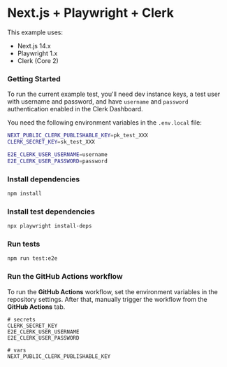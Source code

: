 # Next.js + Playwright + Clerk

This example uses:

- Next.js 14.x
- Playwright 1.x
- Clerk (Core 2)

### Getting Started

To run the current example test, you'll need dev instance keys, a test user with username and password, and have `username` and `password` authentication enabled in the Clerk Dashboard.

You need the following environment variables in the `.env.local` file:

```bash
NEXT_PUBLIC_CLERK_PUBLISHABLE_KEY=pk_test_XXX
CLERK_SECRET_KEY=sk_test_XXX

E2E_CLERK_USER_USERNAME=username
E2E_CLERK_USER_PASSWORD=password
```

### Install dependencies

```bash
npm install
```

### Install test dependencies

```bash
npx playwright install-deps
```

### Run tests

```bash
npm run test:e2e
```

### Run the GitHub Actions workflow

To run the **GitHub Actions** workflow, set the environment variables in the repository settings. After that, manually trigger the workflow from the **GitHub Actions** tab.

```shell
# secrets
CLERK_SECRET_KEY
E2E_CLERK_USER_USERNAME
E2E_CLERK_USER_PASSWORD

# vars
NEXT_PUBLIC_CLERK_PUBLISHABLE_KEY
```
